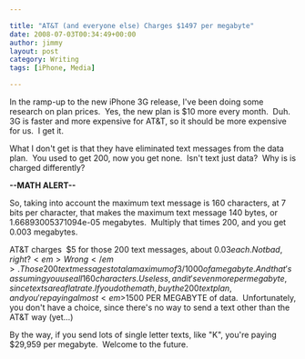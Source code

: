 ```yaml
---

title: "AT&T (and everyone else) Charges $1497 per megabyte"
date: 2008-07-03T00:34:49+00:00
author: jimmy
layout: post
category: Writing
tags: [iPhone, Media]

---
```


In the ramp-up to the new iPhone 3G release, I've been doing some research on plan prices.  Yes, the new plan is $10 more every month.  Duh.  3G is faster and more expensive for AT&T, so it should be more expensive for us.  I get it.</p> 
<!-- more -->
What I don't get is that they have eliminated text messages from the data plan.  You used to get 200, now you get none.  Isn't text just data?  Why is is charged differently?

**--MATH ALERT--**

So, taking into account the maximum text message is 160 characters, at 7 bits per character, that makes the maximum text message 140 bytes, or 1.66893005371094e-05 megabytes.  Multiply that times 200, and you get 0.003 megabytes.

AT&T charges  $5 for those 200 text messages, about $0.03 each.  Not bad, right? <em>Wrong</em>.  Those 200 text messages total a maximum of 3/1000 of a megabyte.  And that's assuming you use all 160 characters.  Use less, and it's even more per megabyte, since texts are a flat rate.  If you do the math, buy the 200 text plan, and you're paying almost <em>$1500 PER MEGABYTE</em> of data.  Unfortunately, you don't have a choice, since there's no way to send a text other than the AT&T way (yet&#8230;)
    
By the way, if you send lots of single letter texts, like "K", you're paying $29,959 per megabyte.  Welcome to the future.
